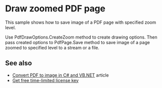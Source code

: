 # Draw zoomed PDF page
This sample shows how to save image of a PDF page with specified zoom level.

Use PdfDrawOptions.CreateZoom method to create drawing options. Then pass created options to PdfPage.Save method to save image of a page zoomed to specified level to a stream or a file.

## See also
* [Convert PDF to image in C# and VB.NET](https://bitmiracle.com/pdf-library/convert-pdf-to-image.aspx) article
* [Get free time-limited license key](https://bitmiracle.com/pdf-library/download-pdf-library.aspx)
